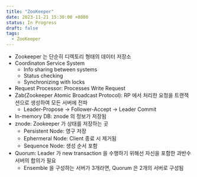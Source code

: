 ```yaml
---
title: "ZooKeeper"
date: 2023-11-21 15:30:00 +0800
status: In Progress
draft: false
tags:
  - ZooKeeper
---
```

- Zookeeper 는 단순히 디렉토리 형태의 데이터 저장소
- Coordinaton Service System
    - Info sharing between systems
    - Status checking
    - Synchronizing with locks
- Request Processor: Processes Write Request
- Zab(Zookeeper Atomic Broadcast Protocol): RP 에서 처리한 요청을 트랜잭션으로 생성하여 모든 서버에 전파
    - Leader-Propose -> Follower-Accept -> Leader Commit
- In-memory DB: znode 의 정보가 저장됨
- znode: Zookeeper 가 상태를 저장하는 곳
    - Persistent Node: 영구 저장
    - Ephermeral Node: Client 종료 시 제거됨
    - Sequence Node: 생성 순서 포함
- Quorum: Leader 가 new transaction 을 수행하기 위해선 자신을 포함한 과반수 서버의 합의가 필요
    - Ensemble 을 구성하는 서버가 3개라면, Quorum 은 2개의 서버로 구성됨
